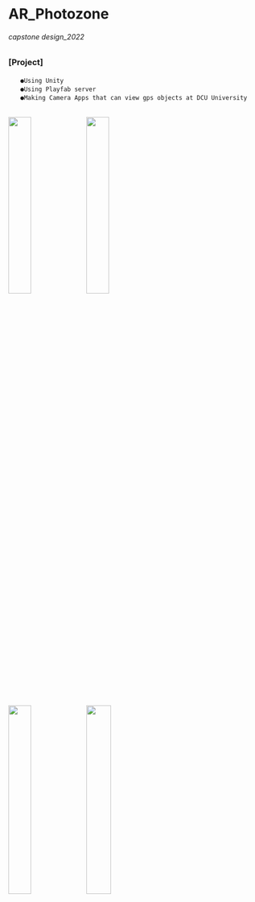 # AR_Photozone
###### capstone design_2022

### [Project]
```
　　●Using Unity
　　●Using Playfab server
　　●Making Camera Apps that can view gps objects at DCU University
```
\
<img src = "https://user-images.githubusercontent.com/79827366/170507982-f161d171-8e05-425a-b04c-d1dcff72d777.png" width="30%" height="30%">
<img src = "https://user-images.githubusercontent.com/79827366/198867915-cde860da-20d9-43ba-a56a-e84b831d8278.png" width="30%" height="30%">
\
<img src = "https://user-images.githubusercontent.com/79827366/201578447-5ea0e6f0-54d8-4b59-a7d0-aeb4f5e0cca9.png" width="30%" height="31%">
<img src = "https://user-images.githubusercontent.com/79827366/201578465-aaa918fc-47be-4b43-ac9d-21215059e750.png" width="31%" height="31%">

